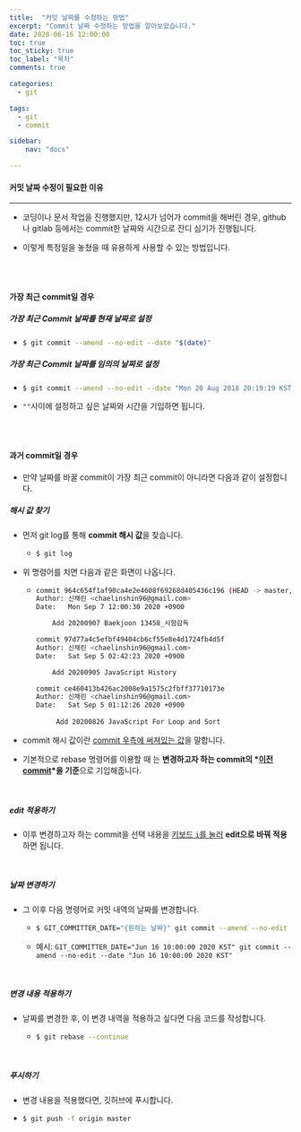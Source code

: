 ```yaml
---
title:  "커밋 날짜를 수정하는 방법"
excerpt: "Commit 날짜 수정하는 방법을 알아보았습니다."
date: 2020-06-16 12:00:00 
toc: true
toc_sticky: true
toc_label: "목차"
comments: true

categories:
  - git

tags:
  - git
  - commit

sidebar:
​    nav: "docs"

---
```




#### 커밋 날짜 수정이 필요한 이유

---

- 코딩이나 문서 작업을 진행했지만, 12시가 넘어가 commit을 해버린 경우, github나 gitlab 등에서는 commit한 날짜와 시간으로  잔디 심기가 진행됩니다.

- 이렇게 특정일을 놓쳤을 때 유용하게 사용할 수 있는 방법입니다.

<br>

<br>

#### 가장 최근 commit일 경우

##### 가장 최근 Commit 날짜를 현재 날짜로 설정 

- ```bash
  $ git commit --amend --no-edit --date "$(date)"
  ```

##### 가장 최근 Commit 날짜를 임의의 날짜로 설정

- ```bash
  $ git commit --amend --no-edit --date "Mon 20 Aug 2018 20:19:19 KST"
  ```

- `""`사이에 설정하고 싶은 날짜와 시간을 기입하면 됩니다.

<br>

<br>

#### 과거 commit일 경우

- 만약 날짜를 바꿀 commit이 가장 최근 commit이 아니라면 다음과 같이 설정합니다.

##### 해시 값 찾기

- 먼저 git log를 통해 **commit 해시 값**을 찾습니다.

  - ```bash
    $ git log
    ```

- 위 명령어를 치면 다음과 같은 화면이 나옵니다.

  - ```bash
    commit 964c654f1af90ca4e2e4608f69268d405436c196 (HEAD -> master, origin/master)
    Author: 신채린 <chaelinshin96@gmail.com>
    Date:   Mon Sep 7 12:00:30 2020 +0900
    
        Add 20200907 Baekjoon 13458_시험감독
    
    commit 97d77a4c5efbf49404cb6cf55e8e4d1724fb4d5f
    Author: 신채린 <chaelinshin96@gmail.com>
    Date:   Sat Sep 5 02:42:23 2020 +0900
    
        Add 20200905 JavaScript History
    
    commit ce460413b426ac2008e9a1575c2fbff37710173e
    Author: 신채린 <chaelinshin96@gmail.com>
    Date:   Sat Sep 5 01:12:26 2020 +0900
    	
    	 Add 20200826 JavaScript For Loop and Sort
    ```

- commit 해시 값이란 <u>commit 우측에 써져있는 값</u>을 말합니다.
- 기본적으로 rebase 명령어를 이용할 때 는 **변경하고자 하는 commit의 *<u>이전 commit</u>*을 기준**으로 기입해줍니다.

<br>

##### edit 적용하기

- 이후 변경하고자 하는 commit을 선택 내용을 <u>키보드 `i`를 눌러</u> **edit으로 바꿔 적용**하면 됩니다.

<br>

##### 날짜 변경하기

- 그 이후 다음 명령어로 커밋 내역의 날짜를 변경합니다.

  - ```bash
    $ GIT_COMMITTER_DATE="{원하는 날짜}" git commit --amend --no-edit --date "{원하는 날짜}"
    ```

  - 예시: `GIT_COMMITTER_DATE="Jun 16 10:00:00 2020 KST" git commit --amend --no-edit --date "Jun 16 10:00:00 2020 KST"`

<br>

##### 변경 내용 적용하기

- 날짜를 변경한 후, 이 변경 내역을 적용하고 싶다면 다음 코드를 작성합니다.

  - ```bash
    $ git rebase --continue
    ```

<br>

##### 푸시하기

- 변경 내용을 적용했다면, 깃허브에 푸시합니다.

- ```bash
  $ git push -f origin master
  ```

  